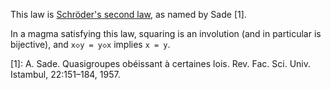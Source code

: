 This law is [Schröder's second law](https://arxiv.org/pdf/2206.12844), as named by Sade [1].

In a magma satisfying this law, squaring is an involution (and in particular is bijective), and `x◇y = y◇x` implies `x = y`.

[1]: A. Sade. Quasigroupes obéissant à certaines lois. Rev. Fac. Sci. Univ. Istambul, 22:151–184, 1957.
